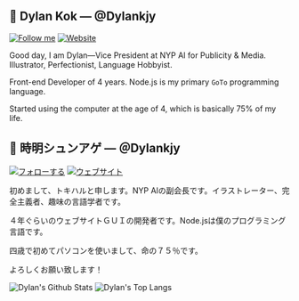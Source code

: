 ## 🍜 Dylan Kok — @Dylankjy
[![Follow me](https://img.shields.io/github/followers/dylankjy?label=Be%20a%20lightgazer%21%20%28Follow%29&style=flat-square)](https://github.com/dylankjy)
[![Website](https://img.shields.io/website?down_color=red&down_message=is%20on%20fire&label=My%20website&style=flat-square&up_color=blue&up_message=Visit&url=https%3A%2F%2Ftoki.ichiharu.com)](https://toki.ichiharu.com)

Good day, I am Dylan—Vice President at NYP AI for Publicity & Media. Illustrator, Perfectionist, Language Hobbyist.

Front-end Developer of 4 years. Node.js is my primary `GoTo` programming language.

Started using the computer at the age of 4, which is basically 75% of my life.

## 🍳 時明シュンアゲ — ＠Dylankjy
[![フォローする](https://img.shields.io/github/followers/dylankjy?color=red&label=%E6%98%8E%E8%A6%8B%E8%80%85%E3%81%AB%E3%81%AA%E3%82%8B%EF%BC%81%EF%BC%88%E3%83%95%E3%82%A9%E3%83%AD%E3%83%BC%E3%81%99%E3%82%8B%EF%BC%89&style=flat-square)](https://github.com/dylankjy)
[![ウェブサイト](https://img.shields.io/website?down_color=red&down_message=%E7%82%8E%E4%B8%8A&label=%E5%83%95%E3%81%AE%E3%82%A6%E3%82%A7%E3%83%96%E3%82%B5%E3%82%A4%E3%83%88&style=flat-square&up_color=green&up_message=%E8%A1%8C%E3%81%8F&url=https%3A%2F%2Ftoki.ichiharu.com)](https://toki.ichiharu.com)

初めまして、トキハルと申します。NYP AIの副会長です。イラストレーター、完全主義者、趣味の言語学者です。

４年ぐらいのウェブサイトＧＵＩの開発者です。Node.jsは僕のプログラミング言語です。

四歳で初めてパソコンを使いまして、命の７５％です。

よろしくお願い致します！

![Dylan's Github Stats](https://github-readme-stats.vercel.app/api?username=Tokinoharu&count_private=true&theme=gotham&show_icons=true)
![Dylan's Top Langs](https://github-readme-stats.vercel.app/api/top-langs/?username=Tokinoharu&layout=compact&theme=gotham)

<!--
**Tokinoharu/Tokinoharu** is a ✨ _special_ ✨ repository because its `README.md` (this file) appears on your GitHub profile.

Here are some ideas to get you started:

- 🔭 I’m currently working on ...
- 🌱 I’m currently learning ...
- 👯 I’m looking to collaborate on ...
- 🤔 I’m looking for help with ...
- 💬 Ask me about ...
- 📫 How to reach me: ...
- 😄 Pronouns: ...
- ⚡ Fun fact: ...
-->
